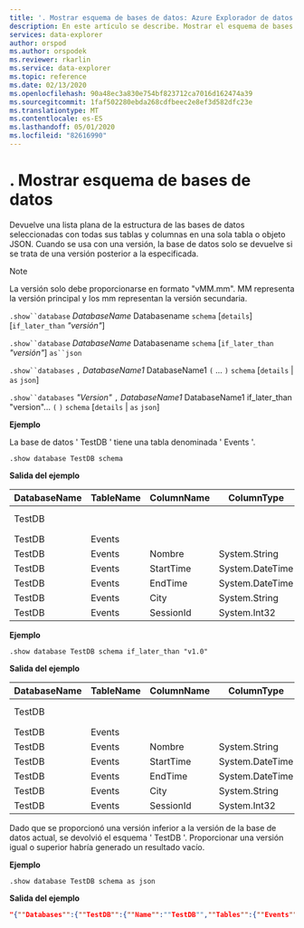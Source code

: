 ```yaml
---
title: '. Mostrar esquema de bases de datos: Azure Explorador de datos | Microsoft Docs'
description: En este artículo se describe. Mostrar el esquema de bases de datos en Azure Explorador de datos.
services: data-explorer
author: orspod
ms.author: orspodek
ms.reviewer: rkarlin
ms.service: data-explorer
ms.topic: reference
ms.date: 02/13/2020
ms.openlocfilehash: 90a48ec3a830e754bf823712ca7016d162474a39
ms.sourcegitcommit: 1faf502280ebda268cdfbeec2e8ef3d582dfc23e
ms.translationtype: MT
ms.contentlocale: es-ES
ms.lasthandoff: 05/01/2020
ms.locfileid: "82616990"
---
```

# <a name="show-databases-schema"></a>. Mostrar esquema de bases de datos

Devuelve una lista plana de la estructura de las bases de datos seleccionadas con todas sus tablas y columnas en una sola tabla o objeto JSON.
Cuando se usa con una versión, la base de datos solo se devuelve si se trata de una versión posterior a la especificada.

> [!NOTE]
> La versión solo debe proporcionarse en formato "vMM.mm". MM representa la versión principal y los mm representan la versión secundaria.

`.show``database` *DatabaseName* Databasename `schema` [`details`] [`if_later_than` *"versión"*] 

`.show``database` *DatabaseName* Databasename `schema` [`if_later_than` *"versión"*] `as``json`
 
`.show``databases` `,` *DatabaseName1* DatabaseName1 `(` ... `)` `schema` [`details` | `as` `json`]
 
`.show``databases` *"Version"* `,` *DatabaseName1* DatabaseName1 if_later_than "version"... `(` `)` `schema` [`details` | `as` `json`]

**Ejemplo** 
 
La base de datos ' TestDB ' tiene una tabla denominada ' Events '.

```kusto
.show database TestDB schema 
```

**Salida del ejemplo**

|DatabaseName|TableName|ColumnName|ColumnType|IsDefaultTable|IsDefaultColumn|PrettyName|Versión
|---|---|---|---|---|---|---|--- 
|TestDB||||False|False||versión 1.1       
|TestDB|Events|||True|False||       
|TestDB|Events| Nombre|System.String|True|False||     
|TestDB|Events| StartTime|  System.DateTime|True|False||    
|TestDB|Events| EndTime|    System.DateTime|True|False||        
|TestDB|Events| City|   System.String|True| False||     
|TestDB|Events| SessionId|  System.Int32|True|  True|| 

**Ejemplo** 
 
```kusto
.show database TestDB schema if_later_than "v1.0" 
```
**Salida del ejemplo**

|DatabaseName|TableName|ColumnName|ColumnType|IsDefaultTable|IsDefaultColumn|PrettyName|Versión
|---|---|---|---|---|---|---|--- 
|TestDB||||False|False||versión 1.1       
|TestDB|Events|||True|False||       
|TestDB|Events| Nombre|System.String|True|False||     
|TestDB|Events| StartTime|  System.DateTime|True|False||    
|TestDB|Events| EndTime|    System.DateTime|True|False||        
|TestDB|Events| City|   System.String|True| False||     
|TestDB|Events| SessionId|  System.Int32|True|  True||  

Dado que se proporcionó una versión inferior a la versión de la base de datos actual, se devolvió el esquema ' TestDB '. Proporcionar una versión igual o superior habría generado un resultado vacío.

**Ejemplo** 
 
```kusto
.show database TestDB schema as json
```

**Salida del ejemplo**

```json
"{""Databases"":{""TestDB"":{""Name"":""TestDB"",""Tables"":{""Events"":{""Name"":""Events"",""DefaultColumn"":null,""OrderedColumns"":[{""Name"":""Name"",""Type"":""System.String""},{""Name"":""StartTime"",""Type"":""System.DateTime""},{""Name"":""EndTime"",""Type"":""System.DateTime""},{""Name"":""City"",""Type"":""System.String""},{""Name"":""SessionId"",""Type"":""System.Int32""}]}},""PrettyName"":null,""MajorVersion"":1,""MinorVersion"":1,""Functions"":{}}}}"
```

